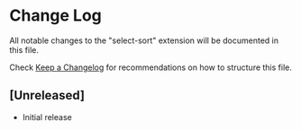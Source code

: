 # Change Log
All notable changes to the "select-sort" extension will be documented in this file.

Check [Keep a Changelog](http://keepachangelog.com/) for recommendations on how to structure this file.

## [Unreleased]
- Initial release